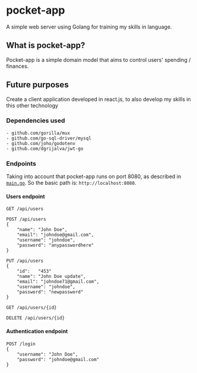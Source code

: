 # pocket-app
A simple web server using Golang for training my skills in language.

## What is pocket-app?
Pocket-app is a simple domain model that aims to control users' spending / finances.

## Future purposes
Create a client application developed in react.js, to also develop my skills in this other technology

### Dependencies used
```
- github.com/gorilla/mux
- github.com/go-sql-driver/mysql
- github.com/joho/godotenv
- github.com/dgrijalva/jwt-go
```

### Endpoints
Taking into account that pocket-app runs on port 8080, as described in [`main.go`](main.go). So the basic path is: `http://localhost:8080`.

#### Users endpoint
```
GET /api/users
```
```
POST /api/users
{
    "name": "John Doe",
    "email": "johndoe@gmail.com",
    "username": "johndoe",
    "password": "anypasswordhere"
}
```
```
PUT /api/users
{
    "id":   "453"
    "name": "John Doe update",
    "email": "johndoe71@gmail.com",
    "username": "johndoe",
    "password": "newpassword"
}
```
```
GET /api/users/{id}
```
```
DELETE /api/users/{id}
```

#### Authentication endpoint
```
POST /login
{
    "username": "John Doe",
    "password": "johndoe@gmail.com"
}
```